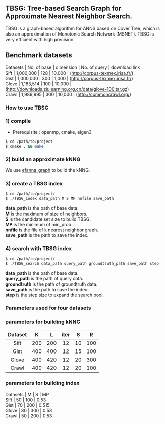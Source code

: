 TBSG: Tree-based Search Graph for Approximate Nearest Neighbor Search.
------
TBSG is a graph-based algorithm for ANNS based on Cover Tree, which is also an approximation of Monotonic Search Network (MSNET). TBSG is very efficient with high precision.

Benchmark datasets
------
Datasets    |   No. of base   |  dimension   |  No. of query  |    download link  
Sift        |   1,000,000      |   128        |    10,000     |    (http://corpus-texmex.irisa.fr/)  
Gist        |   1,000,000      |   300        |    1,000      |    (http://corpus-texmex.irisa.fr/)  
Glove       |   1,183,514      |   100        |    10,000     |    (http://downloads.zjulearning.org.cn/data/glove-100.tar.gz)  
Crawl       |   1,989,995      |   300        |    10,000     |    (http://commoncrawl.org/)  

### How to use TBSG
### 1) compile

* Prerequisite : openmp, cmake, eigen3
```bash
$ cd /path/to/project  
$ cmake . && make  
```
### 2) build an approximate kNNG

We use [efanna\_graph](https://github.com/ZJULearning/efanna\_graph) to build the kNNG.

### 3) create a TBSG index
  

```bash  
$ cd /path/to/project/  
$ ./TBSG_index data_path M S MP nnfile save_path  
```

**data_path** is the path of base data.  
**M** is the maximum of size of neighbors.  
**S** is the candidate set size to build TBSG.  
**MP** is the minimum of min_prob.  
**nnfile** is the file of k nearest neighbor graph.  
**save_path** is the path to save the index.  

### 4) search with TBSG index

```bash
$ cd /path/to/project/
$ ./TBSG_search data_path query_path groundtruth_path save_path step
```
**data_path** is the path of base data.  
**query_path** is the path of query data.  
**groundtruth** is the path of groundtruth data.  
**save_path** is the path to save the index.  
**step** is the step size to expand the search pool.  

### Parameters used for four datasets

### parameters for building kNNG

|  Dataset  |  K  |  L  | iter |  S |  R  |
|:---------:|:---:|:---:|:----:|:--:|:---:|
| Sift      | 200 | 200 |  12  | 10 | 100 |
| Gist      | 400 | 400 |  12  | 15 | 100 |
| Glove     | 400 | 420 |  12  | 20 | 300 |
| Crawl     | 400 | 420 |  12  | 20 | 100 |

### parameters for building index

Datasets   |  M    |   S    |    MP  
Sift       |  50   |   100  |    0.53  
Gist       |  70   |   200  |    0.515  
Glove      |  80   |   300  |    0.53  
Crawl      |  50   |   200  |    0.53  


